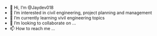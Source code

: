 - 👋 Hi, I’m @Jaydev018
- 👀 I’m interested in civil engineering, project planning and management
- 🌱 I’m currently learning vivil engineering topics
- 💞️ I’m looking to collaborate on ...
- 📫 How to reach me ...

<!---
Jaydev018/Jaydev018 is a ✨ special ✨ repository because its `README.md` (this file) appears on your GitHub profile.
You can click the Preview link to take a look at your changes.
--->
